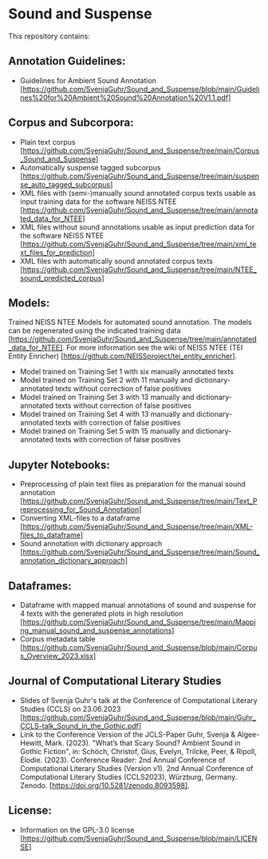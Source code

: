 # Sound and Suspense

This repository contains: 

## Annotation Guidelines:
- Guidelines for Ambient Sound Annotation
[https://github.com/SvenjaGuhr/Sound_and_Suspense/blob/main/Guidelines%20for%20Ambient%20Sound%20Annotation%20V1.1.pdf]

## Corpus and Subcorpora:
- Plain text corpus [https://github.com/SvenjaGuhr/Sound_and_Suspense/tree/main/Corpus_Sound_and_Suspense]
- Automatically suspense tagged subcorpus [https://github.com/SvenjaGuhr/Sound_and_Suspense/tree/main/suspense_auto_tagged_subcorpus]
- XML files with (semi-)manually sound annotated corpus texts usable as input training data for the software NEISS NTEE [https://github.com/SvenjaGuhr/Sound_and_Suspense/tree/main/annotated_data_for_NTEE]
- XML files without sound annotations usable as input prediction data for the software NEISS NTEE [https://github.com/SvenjaGuhr/Sound_and_Suspense/tree/main/xml_text_files_for_prediction]
- XML files with automatically sound annotated corpus texts [https://github.com/SvenjaGuhr/Sound_and_Suspense/tree/main/NTEE_sound_predicted_corpus] 

## Models:
Trained NEISS NTEE Models for automated sound annotation. The models can be regenerated using the indicated training data [https://github.com/SvenjaGuhr/Sound_and_Suspense/tree/main/annotated_data_for_NTEE]. For more information see the wiki of NEISS NTEE (TEI Entity Enricher) [https://github.com/NEISSproject/tei_entity_enricher].
- Model trained on Training Set 1 with six manually annotated texts
- Model trained on Training Set 2 with 11 manually and dictionary-annotated texts without correction of false positives
- Model trained on Training Set 3 with 13 manually and dictionary-annotated texts without correction of false positives
- Model trained on Training Set 4 with 13 manually and dictionary-annotated texts with correction of false positives
- Model trained on Training Set 5 with 15 manually and dictionary-annotated texts with correction of false positives

## Jupyter Notebooks:
- Preprocessing of plain text files as preparation for the manual sound annotation [https://github.com/SvenjaGuhr/Sound_and_Suspense/tree/main/Text_Preprocessing_for_Sound_Annotation]
- Converting XML-files to a dataframe [https://github.com/SvenjaGuhr/Sound_and_Suspense/tree/main/XML-files_to_dataframe]
- Sound annotation with dictionary approach [https://github.com/SvenjaGuhr/Sound_and_Suspense/tree/main/Sound_annotation_dictionary_approach]

## Dataframes:
- Dataframe with mapped manual annotations of sound and suspense for 4 texts with the generated plots in high resolution [https://github.com/SvenjaGuhr/Sound_and_Suspense/tree/main/Mapping_manual_sound_and_suspense_annotations]
- Corpus metadata table [https://github.com/SvenjaGuhr/Sound_and_Suspense/blob/main/Corpus_Overview_2023.xlsx]

## Journal of Computational Literary Studies 
- Slides of Svenja Guhr's talk at the Conference of Computational Literary Studies (CCLS) on 23.06.2023 [https://github.com/SvenjaGuhr/Sound_and_Suspense/blob/main/Guhr_CCLS-talk_Sound_in_the_Gothic.pdf]
- Link to the Conference Version of the JCLS-Paper Guhr, Svenja & Algee-Hewitt, Mark. (2023). "What’s that Scary Sound? Ambient Sound in Gothic Fiction", in: Schöch, Christof, Gius, Evelyn, Trilcke, Peer, & Ripoll, Élodie. (2023). Conference Reader: 2nd Annual Conference of Computational Literary Studies (Version v1). 2nd Annual Conference of Computational Literary Studies (CCLS2023), Würzburg, Germany. Zenodo. [https://doi.org/10.5281/zenodo.8093598].

## License:
- Information on the GPL-3.0 license [https://github.com/SvenjaGuhr/Sound_and_Suspense/blob/main/LICENSE]
